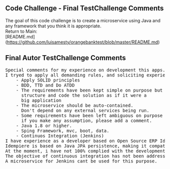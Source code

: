 ## Code Challenge - Final TestChallenge Comments
The goal of this code challenge is to create a microservice using Java and any framework that you think it is
appropriate.</br>
Return to Main: </br>
[README.md] (https://github.com/luisamesty/orangebanktest/blob/master/README.md)
## Final Autor TestChallenge Comments
<pre>
Special comments for my experience on development this apps.
I tryed to apply all demanding rules, and soliciting experience:
    - Apply SOLID principles
    - BDD, TTD and Do ATDD
    - The requirements have been kept simple on purpose but
      structure and code the solution as if it were a
      big application
    - The microservice should be auto-contained. 
      Don't depend on any external services being run.
    - Some requirements have been left ambiguous on purpose so,
      if you make any assumption, please add a comment.
    - Java 1.8 or higher.
    - Sping Framework, mvc, boot, data.
    - Continuos Integration (Jenkins)
I have experience as a developer based on Open Source ERP Idempiere. Particullary this ERP lacks a litle on Testing procedures, because most java plugin development is based on community developed legacy code.
Idempiere is based on Java JPA persistence, making it compatible for Oracle an PostgreSQL. So my experience on Hibernate is relatively medium. There are some Database validations, that must be done on hibernate project table model. Instead of this, i used an script to solve temporaryly some table constrains.
At the moment, i have not 100% complied with the development of applications under a testing approach. This is due because i have to employ time on project structure design, i mean classes, Dao, Service and Controller. Also describing the tools required to install development and production environment.
The objective of continuous integration has not been addressed in this exercise, however the use of mavem simplifyes this approach.
A microservice for Jenkins cant be used for this purpose.
</pre>
